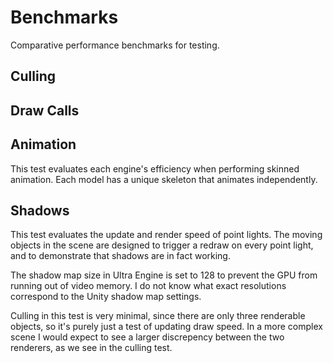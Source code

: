 # Benchmarks #

Comparative performance benchmarks for testing.

## Culling ##


## Draw Calls ##


## Animation ##

This test evaluates each engine's efficiency when performing skinned animation. Each model has a unique skeleton that animates independently.

## Shadows ##

This test evaluates the update and render speed of point lights. The moving objects in the scene are designed to trigger a redraw on every point light, and to demonstrate that shadows are in fact working.

The shadow map size in Ultra Engine is set to 128 to prevent the GPU from running out of video memory. I do not know what exact resolutions correspond to the Unity shadow map settings.

Culling in this test is very minimal, since there are only three renderable objects, so it's purely just a test of updating draw speed. In a more complex scene I would expect to see a larger discrepency between the two renderers, as we see in the culling test.
